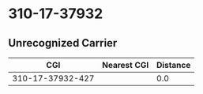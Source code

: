 # 310-17-37932
## Unrecognized Carrier


| CGI | Nearest CGI | Distance |
|-----|-------------|----------|
| 310-17-37932-427 |  | 0.0 |
